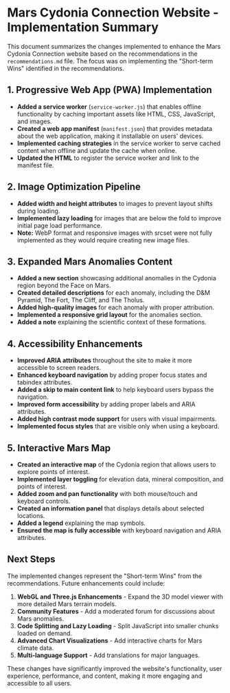 # Mars Cydonia Connection Website - Implementation Summary

This document summarizes the changes implemented to enhance the Mars Cydonia Connection website based on the recommendations in the `recommendations.md` file. The focus was on implementing the "Short-term Wins" identified in the recommendations.

## 1. Progressive Web App (PWA) Implementation

- **Added a service worker** (`service-worker.js`) that enables offline functionality by caching important assets like HTML, CSS, JavaScript, and images.
- **Created a web app manifest** (`manifest.json`) that provides metadata about the web application, making it installable on users' devices.
- **Implemented caching strategies** in the service worker to serve cached content when offline and update the cache when online.
- **Updated the HTML** to register the service worker and link to the manifest file.

## 2. Image Optimization Pipeline

- **Added width and height attributes** to images to prevent layout shifts during loading.
- **Implemented lazy loading** for images that are below the fold to improve initial page load performance.
- **Note:** WebP format and responsive images with srcset were not fully implemented as they would require creating new image files.

## 3. Expanded Mars Anomalies Content

- **Added a new section** showcasing additional anomalies in the Cydonia region beyond the Face on Mars.
- **Created detailed descriptions** for each anomaly, including the D&M Pyramid, The Fort, The Cliff, and The Tholus.
- **Added high-quality images** for each anomaly with proper attribution.
- **Implemented a responsive grid layout** for the anomalies section.
- **Added a note** explaining the scientific context of these formations.

## 4. Accessibility Enhancements

- **Improved ARIA attributes** throughout the site to make it more accessible to screen readers.
- **Enhanced keyboard navigation** by adding proper focus states and tabindex attributes.
- **Added a skip to main content link** to help keyboard users bypass the navigation.
- **Improved form accessibility** by adding proper labels and ARIA attributes.
- **Added high contrast mode support** for users with visual impairments.
- **Implemented focus styles** that are visible only when using a keyboard.

## 5. Interactive Mars Map

- **Created an interactive map** of the Cydonia region that allows users to explore points of interest.
- **Implemented layer toggling** for elevation data, mineral composition, and points of interest.
- **Added zoom and pan functionality** with both mouse/touch and keyboard controls.
- **Created an information panel** that displays details about selected locations.
- **Added a legend** explaining the map symbols.
- **Ensured the map is fully accessible** with keyboard navigation and ARIA attributes.

## Next Steps

The implemented changes represent the "Short-term Wins" from the recommendations. Future enhancements could include:

1. **WebGL and Three.js Enhancements** - Expand the 3D model viewer with more detailed Mars terrain models.
2. **Community Features** - Add a moderated forum for discussions about Mars anomalies.
3. **Code Splitting and Lazy Loading** - Split JavaScript into smaller chunks loaded on demand.
4. **Advanced Chart Visualizations** - Add interactive charts for Mars climate data.
5. **Multi-language Support** - Add translations for major languages.

These changes have significantly improved the website's functionality, user experience, performance, and content, making it more engaging and accessible to all users.